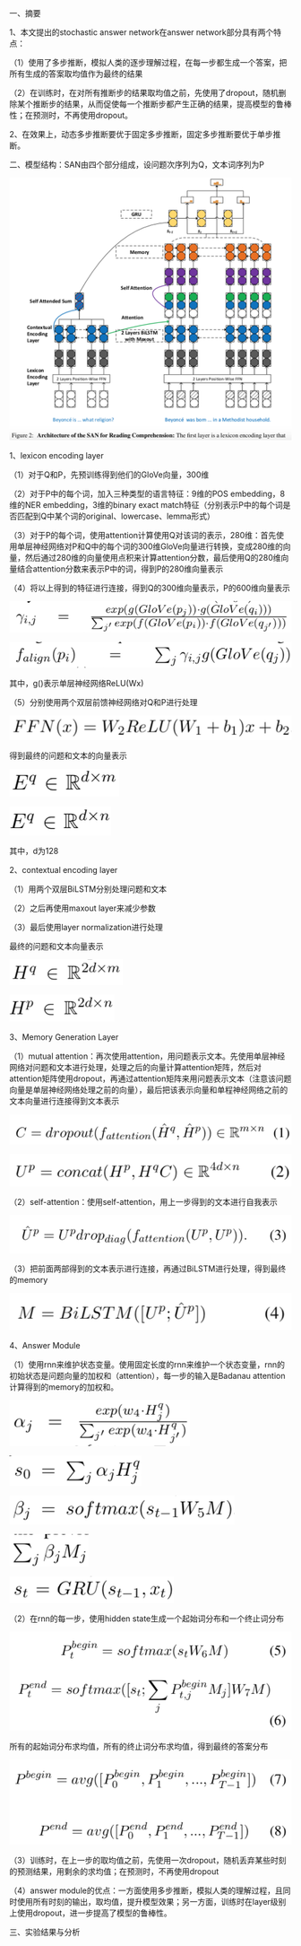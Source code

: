 一、摘要

1、本文提出的stochastic answer network在answer network部分具有两个特点：

（1）使用了多步推断，模拟人类的逐步理解过程，在每一步都生成一个答案，把所有生成的答案取均值作为最终的结果

（2）在训练时，在对所有推断步的结果取均值之前，先使用了dropout，随机删除某个推断步的结果，从而促使每一个推断步都产生正确的结果，提高模型的鲁棒性；在预测时，不再使用dropout。

2、在效果上，动态多步推断要优于固定多步推断，固定多步推断要优于单步推断。



二、模型结构：SAN由四个部分组成，设问题次序列为Q，文本词序列为P

![image](https://github.com/shiyanwudi922/paper_summary/blob/master/picture/SAN/figure2.png)

1、lexicon encoding layer

（1）对于Q和P，先预训练得到他们的GloVe向量，300维

（2）对于P中的每个词，加入三种类型的语言特征：9维的POS embedding，8维的NER embedding，3维的binary exact match特征（分别表示P中的每个词是否匹配到Q中某个词的original、lowercase、lemma形式）

（3）对于P的每个词，使用attention计算使用Q对该词的表示，280维：首先使用单层神经网络对P和Q中的每个词的300维GloVe向量进行转换，变成280维的向量，然后通过280维的向量使用点积来计算attention分数，最后使用Q的280维向量结合attention分数来表示P中的词，得到P的280维向量表示

（4）将以上得到的特征进行连接，得到Q的300维向量表示，P的600维向量表示

![image](https://github.com/shiyanwudi922/paper_summary/blob/master/picture/SAN/lexicon_attention_score.png)

![image](https://github.com/shiyanwudi922/paper_summary/blob/master/picture/SAN/lexicon_aligned_question_emb.png)

其中，g()表示单层神经网络ReLU(Wx)

（5）分别使用两个双层前馈神经网络对Q和P进行处理

![image](https://github.com/shiyanwudi922/paper_summary/blob/master/picture/SAN/lexicon_FFN.png)

得到最终的问题和文本的向量表示

![image](https://github.com/shiyanwudi922/paper_summary/blob/master/picture/SAN/lexicon_Q.png)

![image](https://github.com/shiyanwudi922/paper_summary/blob/master/picture/SAN/lexicon_P.png)

其中，d为128

2、contextual encoding layer

（1）用两个双层BiLSTM分别处理问题和文本

（2）之后再使用maxout layer来减少参数

（3）最后使用layer normalization进行处理

最终的问题和文本向量表示

![image](https://github.com/shiyanwudi922/paper_summary/blob/master/picture/SAN/contextual_Q.png)

![image](https://github.com/shiyanwudi922/paper_summary/blob/master/picture/SAN/contextual_P.png)

3、Memory Generation Layer

（1）mutual attention：再次使用attention，用问题表示文本。先使用单层神经网络对问题和文本进行处理，处理之后的向量计算attention矩阵，然后对attention矩阵使用dropout，再通过attention矩阵来用问题表示文本（注意该问题向量是单层神经网络处理之前的向量），最后把该表示向量和单程神经网络之前的文本向量进行连接得到文本表示

![image](https://github.com/shiyanwudi922/paper_summary/blob/master/picture/SAN/equation1.png)

![image](https://github.com/shiyanwudi922/paper_summary/blob/master/picture/SAN/equation2.png)

（2）self-attention：使用self-attention，用上一步得到的文本进行自我表示

![image](https://github.com/shiyanwudi922/paper_summary/blob/master/picture/SAN/equation3.png)

（3）把前面两部得到的文本表示进行连接，再通过BiLSTM进行处理，得到最终的memory

![image](https://github.com/shiyanwudi922/paper_summary/blob/master/picture/SAN/equation4.png)

4、Answer Module

（1）使用rnn来维护状态变量。使用固定长度的rnn来维护一个状态变量，rnn的初始状态是问题向量的加权和（attention），每一步的输入是Badanau attention计算得到的memory的加权和。

![image](https://github.com/shiyanwudi922/paper_summary/blob/master/picture/SAN/memory_s0_attention.png)

![image](https://github.com/shiyanwudi922/paper_summary/blob/master/picture/SAN/memory_s0.png)

![image](https://github.com/shiyanwudi922/paper_summary/blob/master/picture/SAN/memory_badanau_attention.png)

![image](https://github.com/shiyanwudi922/paper_summary/blob/master/picture/SAN/memory_input.png)

![image](https://github.com/shiyanwudi922/paper_summary/blob/master/picture/SAN/memory_state.png)

（2）在rnn的每一步，使用hidden state生成一个起始词分布和一个终止词分布

![image](https://github.com/shiyanwudi922/paper_summary/blob/master/picture/SAN/equation5&6.png)

所有的起始词分布求均值，所有的终止词分布求均值，得到最终的答案分布

![image](https://github.com/shiyanwudi922/paper_summary/blob/master/picture/SAN/equation7&8.png)

（3）训练时，在上一步的取均值之前，先使用一次dropout，随机丢弃某些时刻的预测结果，用剩余的求均值；在预测时，不再使用dropout

（4）answer module的优点：一方面使用多步推断，模拟人类的理解过程，且同时使用所有时刻的输出，取均值，提升模型效果；另一方面，训练时在layer级别上使用dropout，进一步提高了模型的鲁棒性。

三、实验结果与分析

